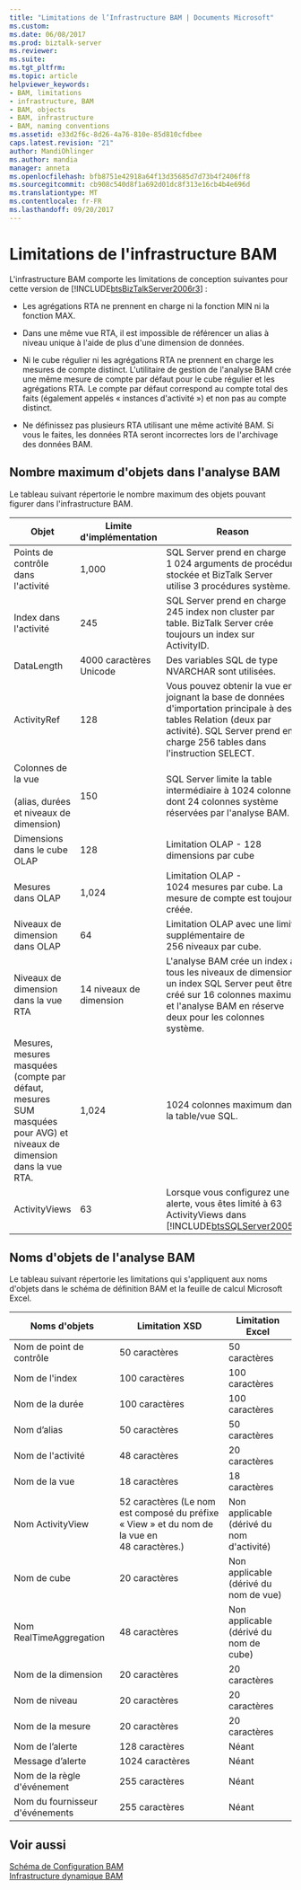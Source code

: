 ```yaml
---
title: "Limitations de l’Infrastructure BAM | Documents Microsoft"
ms.custom: 
ms.date: 06/08/2017
ms.prod: biztalk-server
ms.reviewer: 
ms.suite: 
ms.tgt_pltfrm: 
ms.topic: article
helpviewer_keywords:
- BAM, limitations
- infrastructure, BAM
- BAM, objects
- BAM, infrastructure
- BAM, naming conventions
ms.assetid: e33d2f6c-8d26-4a76-810e-85d810cfdbee
caps.latest.revision: "21"
author: MandiOhlinger
ms.author: mandia
manager: anneta
ms.openlocfilehash: bfb8751e42918a64f13d35685d7d73b4f2406ff8
ms.sourcegitcommit: cb908c540d8f1a692d01dc8f313e16cb4b4e696d
ms.translationtype: MT
ms.contentlocale: fr-FR
ms.lasthandoff: 09/20/2017
---
```

# <a name="bam-infrastructure-limitations"></a>Limitations de l'infrastructure BAM
L'infrastructure BAM comporte les limitations de conception suivantes pour cette version de [!INCLUDE[btsBizTalkServer2006r3](../includes/btsbiztalkserver2006r3-md.md)] :  
  
-   Les agrégations RTA ne prennent en charge ni la fonction MIN ni la fonction MAX.  
  
-   Dans une même vue RTA, il est impossible de référencer un alias à niveau unique à l'aide de plus d'une dimension de données.  
  
-   Ni le cube régulier ni les agrégations RTA ne prennent en charge les mesures de compte distinct. L'utilitaire de gestion de l'analyse BAM crée une même mesure de compte par défaut pour le cube régulier et les agrégations RTA. Le compte par défaut correspond au compte total des faits (également appelés « instances d'activité ») et non pas au compte distinct.  
  
-   Ne définissez pas plusieurs RTA utilisant une même activité BAM. Si vous le faites, les données RTA seront incorrectes lors de l'archivage des données BAM.  
  
## <a name="bam-maximum-number-of-objects"></a>Nombre maximum d'objets dans l'analyse BAM  
 Le tableau suivant répertorie le nombre maximum des objets pouvant figurer dans l'infrastructure BAM.  
  
|Objet|Limite d'implémentation|Reason|  
|------------|--------------------------|------------|  
|Points de contrôle dans l'activité|1,000|SQL Server prend en charge 1 024 arguments de procédure stockée et BizTalk Server utilise 3 procédures système.|  
|Index dans l'activité|245|SQL Server prend en charge 245 index non cluster par table. BizTalk Server crée toujours un index sur ActivityID.|  
|DataLength|4000 caractères Unicode|Des variables SQL de type NVARCHAR sont utilisées.|  
|ActivityRef|128|Vous pouvez obtenir la vue en joignant la base de données d'importation principale à des tables Relation (deux par activité). SQL Server prend en charge 256 tables dans l'instruction SELECT.|  
|Colonnes de la vue<br /><br /> (alias, durées et niveaux de dimension)|150|SQL Server limite la table intermédiaire à 1024 colonnes, dont 24 colonnes système réservées par l'analyse BAM.|  
|Dimensions dans le cube OLAP|128|Limitation OLAP - 128 dimensions par cube|  
|Mesures dans OLAP|1,024|Limitation OLAP - 1024 mesures par cube. La mesure de compte est toujours créée.|  
|Niveaux de dimension dans OLAP|64|Limitation OLAP avec une limite supplémentaire de 256 niveaux par cube.|  
|Niveaux de dimension dans la vue RTA|14 niveaux de dimension|L'analyse BAM crée un index à tous les niveaux de dimension ; un index SQL Server peut être créé sur 16 colonnes maximum et l'analyse BAM en réserve deux pour les colonnes système.|  
|Mesures, mesures masquées (compte par défaut, mesures SUM masquées pour AVG) et niveaux de dimension dans la vue RTA.|1,024|1024 colonnes maximum dans la table/vue SQL.|  
|ActivityViews|63|Lorsque vous configurez une alerte, vous êtes limité à 63 ActivityViews dans [!INCLUDE[btsSQLServer2005](../includes/btssqlserver2005-md.md)].|  
  
## <a name="bam-object-names"></a>Noms d'objets de l'analyse BAM  
 Le tableau suivant répertorie les limitations qui s'appliquent aux noms d'objets dans le schéma de définition BAM et la feuille de calcul Microsoft Excel.  
  
|Noms d'objets|Limitation XSD|Limitation Excel|  
|------------------|--------------------|----------------------|  
|Nom de point de contrôle|50 caractères|50 caractères|  
|Nom de l'index|100 caractères|100 caractères|  
|Nom de la durée|100 caractères|100 caractères|  
|Nom d’alias|50 caractères|50 caractères|  
|Nom de l'activité|48 caractères|20 caractères|  
|Nom de la vue|18 caractères|18 caractères|  
|Nom ActivityView|52 caractères (Le nom est composé du préfixe « View » et du nom de la vue en 48 caractères.)|Non applicable (dérivé du nom d'activité)|  
|Nom de cube|20 caractères|Non applicable (dérivé du nom de vue)|  
|Nom RealTimeAggregation|48 caractères|Non applicable (dérivé du nom de cube)|  
|Nom de la dimension|20 caractères|20 caractères|  
|Nom de niveau|20 caractères|20 caractères|  
|Nom de la mesure|20 caractères|20 caractères|  
|Nom de l’alerte|128 caractères|Néant|  
|Message d’alerte|1024 caractères|Néant|  
|Nom de la règle d'événement|255 caractères|Néant|  
|Nom du fournisseur d'événements|255 caractères|Néant|  
  
## <a name="see-also"></a>Voir aussi  
 [Schéma de Configuration BAM](../core/bam-configuration-schema.md)   
 [Infrastructure dynamique BAM](../core/bam-dynamic-infrastructure.md)